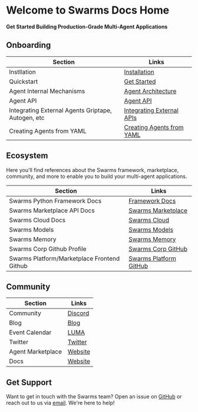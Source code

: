 # Welcome to Swarms Docs Home

**Get Started Building Production-Grade Multi-Agent Applications**

## Onboarding

| Section              | Links                                                                                      |
|----------------------|--------------------------------------------------------------------------------------------|
| Instllation    | [Installation](https://docs.swarms.world/en/latest/swarms/install/install/)                                                            |
| Quickstart | [Get Started](https://docs.swarms.world/en/latest/swarms/install/quickstart/)                                                 |
| Agent Internal Mechanisms | [Agent Architecture](https://docs.swarms.world/en/latest/swarms/framework/agents_explained/)                                                 |
| Agent API | [Agent API](https://docs.swarms.world/en/latest/swarms/structs/agent/)                                                 |
| Integrating External Agents Griptape, Autogen, etc | [Integrating External APIs](https://docs.swarms.world/en/latest/swarms/agents/external_party_agents/)                                                 |
| Creating Agents from YAML | [Creating Agents from YAML](https://docs.swarms.world/en/latest/swarms/agents/create_agents_yaml/)                                                 |


## Ecosystem

Here you'll find references about the Swarms framework, marketplace, community, and more to enable you to build your multi-agent applications.

| Section              | Links                                                                                      |
|----------------------|--------------------------------------------------------------------------------------------|
| Swarms Python Framework Docs     | [Framework Docs](https://docs.swarms.world/en/latest/swarms/install/install/)                                                            |
| Swarms Marketplace API Docs   | [Swarms Marketplace](https://docs.swarms.world/en/latest/swarms_platform/)                                                 |
| Swarms Cloud Docs       | [Swarms Cloud](https://docs.swarms.world/en/latest/swarms_cloud/main/)                                             |
| Swarms Models      | [Swarms Models](https://docs.swarms.world/en/latest/swarms/models/)  |
| Swarms Memory      | [Swarms Memory](https://docs.swarms.world/en/latest/swarms_memory/)  |
| Swarms Corp Github Profile     | [Swarms Corp GitHub](https://github.com/The-Swarm-Corporation)                      |
| Swarms Platform/Marketplace Frontend Github      | [Swarms Platform GitHub](https://github.com/kyegomez/swarms-platform)                      |


## Community
| Section              | Links                                                                                      |
|----------------------|--------------------------------------------------------------------------------------------|
| Community            | [Discord](https://discord.com/servers/agora-999382051935506503)                            |
| Blog                 | [Blog](https://medium.com/@kyeg)                                                           |
| Event Calendar       | [LUMA](https://lu.ma/swarms_calendar)                                                       |
| Twitter     | [Twitter](https://x.com/swarms_corp)                                                       |
| Agent Marketplace     | [Website](https://swarms.xyz)                                                       |
| Docs     | [Website](https://docs.swarms.world)                                                       |


## Get Support

Want to get in touch with the Swarms team? Open an issue on [GitHub](https://github.com/kyegomez/swarms/issues/new) or reach out to us via [email](mailto:kye@swarms.world). We're here to help!
